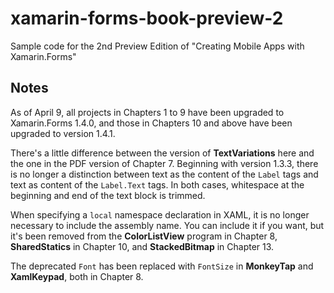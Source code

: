 # xamarin-forms-book-preview-2
Sample code for the 2nd Preview Edition of "Creating Mobile Apps with Xamarin.Forms"

Notes
-----

As of April 9, all projects in Chapters 1 to 9 have been upgraded to Xamarin.Forms 1.4.0, and those in Chapters 10 and above have been upgraded to version 1.4.1.

There's a little difference between the version of **TextVariations** here and the one in the PDF version of Chapter 7. Beginning with version 1.3.3, there is no longer a distinction between text as the content of the `Label` tags and text as content of the `Label.Text` tags. In both cases, whitespace at the beginning and end of the text block is trimmed.  

When specifying a `local` namespace declaration in XAML, it is no longer necessary to include the assembly name. You can include it if you want, but it's been removed from the **ColorListView** program in Chapter 8, **SharedStatics** in Chapter 10, and **StackedBitmap** in Chapter 13.

The deprecated `Font` has been replaced with `FontSize` in **MonkeyTap** and **XamlKeypad**, both in Chapter 8.


